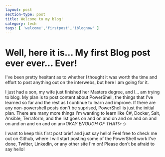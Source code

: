 ```yaml
---
layout: post
section-type: post
title: Welcome to my blog!
category: tech
tags: [ 'welcome','firstpost','iblognow' ]
---
```


# Well, here it is... My first Blog post ever ever... Ever! 

I've been pretty hesitant as to whether I thought it was worth the time and effort to post anything out on the interwebs, but here I am going for it. 

I just had a son, my wife just finished her Masters degree, and I... am trying to blog. My plan is to post content about PowerShell, the things that I've learned so far and the rest as I continue to learn and improve. If there are any non-powershell posts don't be suprised, PowerShell is just the initial plan. There are many more things I'm wanting to learn like C#, Docker, Salt, Ansible, Terraform, and the list goes on and on and on and on and on and on and on and on and on an<*OKAY ENOUGH OF THAT*!> :)

I want to keep this first post brief and just say hello! Feel free to check me out on Github, where I will start posting some of the PowerShell work I've done, Twitter, LinkedIn, or any other site I'm on! Please don't be afraid to say hello!
